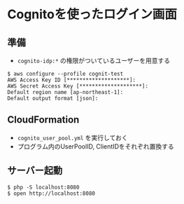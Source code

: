 # Cognitoを使ったログイン画面

## 準備
- `cognito-idp:*` の権限がついているユーザーを用意する

```
$ aws configure --profile cognit-test
AWS Access Key ID [********************]:
AWS Secret Access Key [********************]:
Default region name [ap-northeast-1]:
Default output format [json]:
```

## CloudFormation
- `cognito_user_pool.yml` を実行しておく
- プログラム内のUserPoolID, ClientIDをそれぞれ置換する

## サーバー起動
```
$ php -S localhost:8080
$ open http://localhost:8080
```
